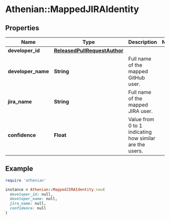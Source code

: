 # Athenian::MappedJIRAIdentity

## Properties

| Name | Type | Description | Notes |
| ---- | ---- | ----------- | ----- |
| **developer_id** | [**ReleasedPullRequestAuthor**](ReleasedPullRequestAuthor.md) |  |  |
| **developer_name** | **String** | Full name of the mapped GitHub user. |  |
| **jira_name** | **String** | Full name of the mapped JIRA user. |  |
| **confidence** | **Float** | Value from 0 to 1 indicating how similar are the users. |  |

## Example

```ruby
require 'athenian'

instance = Athenian::MappedJIRAIdentity.new(
  developer_id: null,
  developer_name: null,
  jira_name: null,
  confidence: null
)
```


